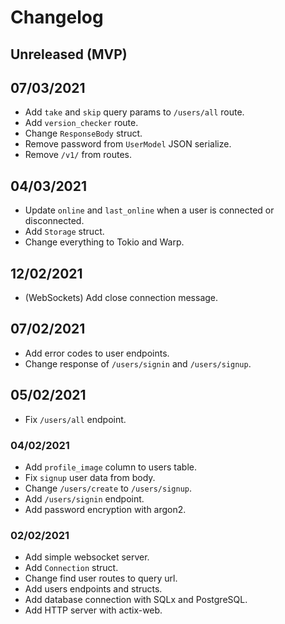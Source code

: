 # Changelog

## Unreleased (MVP)

## 07/03/2021
-   Add `take` and `skip` query params to `/users/all` route.
-   Add `version_checker` route.
-   Change `ResponseBody` struct.
-   Remove password from `UserModel` JSON serialize.
-   Remove `/v1/` from routes.

## 04/03/2021
-   Update `online` and `last_online` when a user is connected or disconnected.
-   Add `Storage` struct.
-   Change everything to Tokio and Warp.

## 12/02/2021
-   (WebSockets) Add close connection message.

## 07/02/2021
-   Add error codes to user endpoints.
-   Change response of `/users/signin` and `/users/signup`.

## 05/02/2021
-   Fix `/users/all` endpoint.

### 04/02/2021
-   Add `profile_image` column to users table.
-   Fix `signup` user data from body.
-   Change `/users/create` to `/users/signup`.
-   Add `/users/signin` endpoint.
-   Add password encryption with argon2.

### 02/02/2021
-   Add simple websocket server.
-   Add `Connection` struct.
-   Change find user routes to query url.
-   Add users endpoints and structs.
-   Add database connection with SQLx and PostgreSQL.
-   Add HTTP server with actix-web.
